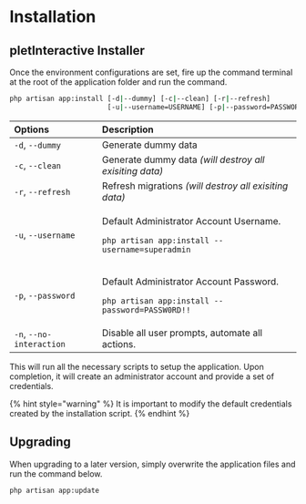 # Installation

## pletInteractive Installer

Once the environment configurations are set, fire up the command terminal at the root of the application folder and run the command.

```bash
php artisan app:install [-d|--dummy] [-c|--clean] [-r|--refresh]
                        [-u|--username=USERNAME] [-p|--password=PASSWORD]
```



<table>
  <thead>
    <tr>
      <th style="text-align:left">Options</th>
      <th style="text-align:left">Description</th>
    </tr>
  </thead>
  <tbody>
    <tr>
      <td style="text-align:left"><code>-d</code>, <code>--dummy</code>
      </td>
      <td style="text-align:left">Generate dummy data</td>
    </tr>
    <tr>
      <td style="text-align:left"><code>-c</code>, <code>--clean</code>
      </td>
      <td style="text-align:left">Generate dummy data <em>(will destroy all exisiting data)</em>
      </td>
    </tr>
    <tr>
      <td style="text-align:left"><code>-r</code>, <code>--refresh</code>
      </td>
      <td style="text-align:left">Refresh migrations <em>(will destroy all exisiting data)</em>
      </td>
    </tr>
    <tr>
      <td style="text-align:left"><code>-u</code>, <code>--username</code>
      </td>
      <td style="text-align:left">
        <p>Default Administrator Account Username.</p>
        <p></p>
        <p><code>php artisan app:install --username=superadmin</code>
        </p>
      </td>
    </tr>
    <tr>
      <td style="text-align:left"><code>-p</code>, <code>--password</code>
      </td>
      <td style="text-align:left">
        <p>Default Administrator Account Password.</p>
        <p></p>
        <p><code>php artisan app:install --password=PASSW0RD!!</code>
        </p>
      </td>
    </tr>
    <tr>
      <td style="text-align:left"><code>-n</code>, <code>--no-interaction</code>
      </td>
      <td style="text-align:left">Disable all user prompts, automate all actions.</td>
    </tr>
  </tbody>
</table>This will run all the necessary scripts to setup the application. Upon completion, it will create an administrator account and provide a set of credentials.

{% hint style="warning" %}
It is important to modify the default credentials created by the installation script.
{% endhint %}

## Upgrading

When upgrading to a later version, simply overwrite the application files and run the command below.

```bash
php artisan app:update
```

